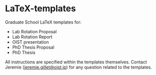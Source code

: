 # LaTeX-templates
Graduate School LaTeX templates for:
* Lab Rotation Proposal
* Lab Rotation Report
* OIST presentation
* PhD Thesis Proposal
* PhD Thesis

All instructions are specified within the templates themselves.
Contact Jeremie (jeremie.gillet@oist.jp) for any question related to the templates.

